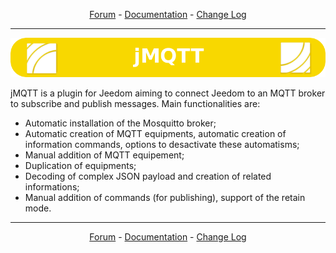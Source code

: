 <p align="center">
<a href="https://www.jeedom.com/forum/viewtopic.php?f=96&t=32675">Forum</a>   -   <a href="http://htmlpreview.github.io/?https://github.com/domotruc/jMQTT/blob/beta/doc/fr_FR/index.html">Documentation</a>   -   <a href="https://github.com/domotruc/jMQTT/blob/beta/doc/fr_FR/changelog.asciidoc">Change Log</a>
</p>

__________________

<p align="center">
  <img src="jMQTT.png"/>
</p>

jMQTT is a plugin for Jeedom aiming to connect Jeedom to an MQTT broker to subscribe and publish messages.
Main functionalities are:
  * Automatic installation of the Mosquitto broker;
  * Automatic creation of MQTT equipments, automatic creation of information commands, options to desactivate these automatisms;
  * Manual addition of MQTT equipement;
  * Duplication of equipments;
  * Decoding of complex JSON payload and creation of related informations;
  * Manual addition of commands (for publishing), support of the retain mode.

__________________

<p align="center">
<a href="https://www.jeedom.com/forum/viewtopic.php?f=96&t=32675">Forum</a>   -   <a href="http://htmlpreview.github.io/?https://github.com/domotruc/jMQTT/blob/beta/doc/fr_FR/index.html">Documentation</a>   -   <a href="https://github.com/domotruc/jMQTT/blob/beta/doc/fr_FR/changelog.asciidoc">Change Log</a>
</p>
